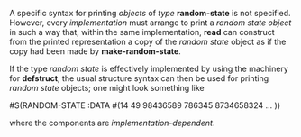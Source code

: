  



A specific syntax for printing *objects* of *type* **random-state** is not specified. However, every *implementation* must arrange to print a *random state object* in such a way that, within the same implementation, **read** can construct from the printed representation a copy of the *random state* object as if the copy had been made by **make-random-state**. 



If the type *random state* is effectively implemented by using the machinery for **defstruct**, the usual structure syntax can then be used for printing *random state* objects; one might look something like 



#S(RANDOM-STATE :DATA #(14 49 98436589 786345 8734658324 ... )) 



where the components are *implementation-dependent*. 



